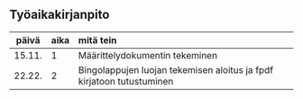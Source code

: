 ## Työaikakirjanpito

| päivä | aika | mitä tein  |
| :----:|:-----| :-----|
| 15.11. | 1    | Määrittelydokumentin tekeminen|
| 22.22. | 2    | Bingolappujen luojan tekemisen aloitus ja fpdf kirjatoon tutustuminen|
